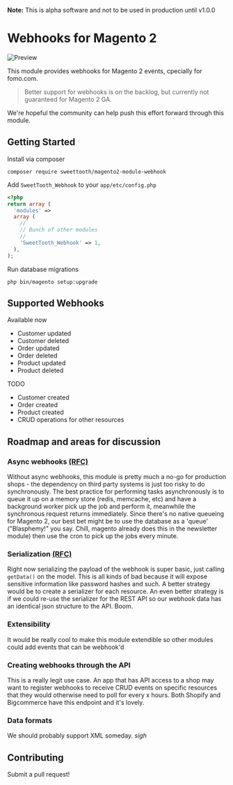 **Note:** This is alpha software and not to be used in production until v1.0.0

# Webhooks for Magento 2

![Preview](http://prontoinfosys.com/magento1/Screenshot_1.jpg)

This module provides webhooks for Magento 2 events, cpecially for fomo.com. 

> Better support for webhooks is on the backlog, but currently not guaranteed for Magento 2 GA.

We're hopeful the community can help push this effort forward through this module.

## Getting Started

Install via composer
```
composer require sweettooth/magento2-module-webhook
```

Add `SweetTooth_Webhook` to your `app/etc/config.php`
```php
<?php
return array (
  'modules' => 
  array (
    //
    // Bunch of other modules
    // 
    'SweetTooth_Webhook' => 1,
  ),
);
```

Run database migrations
```
php bin/magento setup:upgrade
```

## Supported Webhooks

Available now
- Customer updated
- Customer deleted
- Order updated
- Order deleted
- Product updated
- Product deleted

TODO
- Customer created
- Order created
- Product created
- CRUD operations for other resources

## Roadmap and areas for discussion

### Async webhooks [(RFC)](https://github.com/sweettooth/magento2-module-webhook/issues/6)
Without async webhooks, this module is pretty much a no-go for production shops - the dependency on third party systems is just too risky to do synchronously. The best practice for performing tasks asynchronously is to queue it up on a memory store (redis, memcache, etc) and have a background worker pick up the job and perform it, meanwhile the synchronous request returns immediately. Since there's no native queueing for Magento 2, our best bet might be to use the database as a 'queue' ("Blasphemy!" you say. Chill, magento already does this in the newsletter module) then use the cron to pick up the jobs every minute.

### Serialization [(RFC)](https://github.com/sweettooth/magento2-module-webhook/issues/7)
Right now serializing the payload of the webhook is super basic, just calling `getData()` on the model. This is all kinds of bad because it will expose sensitive information like password hashes and such. A better strategy would be to create a serializer for each resource. An even better strategy is if we could re-use the serializer for the REST API so our webhook data has an identical json structure to the API. Boom.

### Extensibility
It would be really cool to make this module extendible so other modules could add events that can be webhook'd

### Creating webhooks through the API
This is a really legit use case. An app that has API access to a shop may want to register webhooks to receive CRUD events on specific resources that they would otherwise need to poll for every x hours. Both Shopify and Bigcommerce have this endpoint and it's lovely.

### Data formats
We should probably support XML someday. *sigh*

## Contributing

Submit a pull request!
